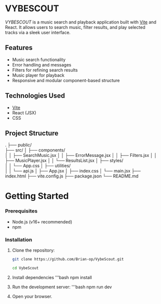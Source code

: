 # VYBESCOUT

*VYBESCOUT* is a music search and playback application built with [Vite](https://vitejs.dev/) and React. It allows users to search music, filter results, and play selected tracks via a sleek user interface.

## Features

- Music search functionality
- Error handling and messages
- Filters for refining search results
- Music player for playback
- Responsive and modular component-based structure

## Technologies Used

- [Vite](https://vitejs.dev/)
- React (JSX)
- CSS

## Project Structure

.
├── public/                 
├── src/
│   ├── components/         
│   │   ├── SearchMusic.jsx
│   │   ├── ErrorMessage.jsx
│   │   ├── Filters.jsx
│   │   ├── MusicPlayer.jsx
│   │   └── ResultsList.jsx
│   ├── styles/             
│   │   └── App.css
│   ├── utilities/          
│   │   └── api.js
│   ├── App.jsx
│   ├── index.css
│   └── main.jsx
├── index.html
├── vite.config.js
├── package.json
└── README.md


# Getting Started

### Prerequisites

- Node.js (v16+ recommended)
- npm

### Installation

1. Clone the repository:
   ```bash
   git clone https://github.com/Brian-op/VybeScout.git

   cd VybeScout

2. Install dependencies
   '''bash
   npm install

3. Run the development server:
   '''bash
   npm run dev

4. Open your browser.